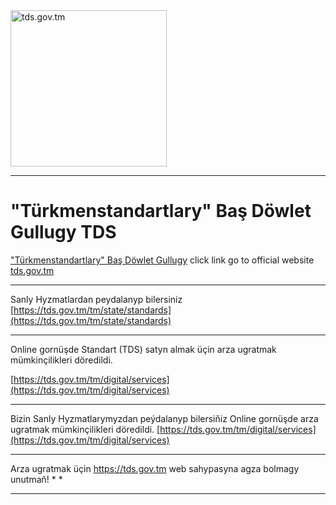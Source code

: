 <img align="center" src="https://user-images.githubusercontent.com/64286632/231984744-6926e7a1-53ff-4f97-87fd-89c0a52dde13.png" alt="tds.gov.tm" width="250px"/>

****************************************************************************************************************************************************************
# "Türkmenstandartlary" Baş Döwlet Gullugy TDS
["Türkmenstandartlary" Baş Döwlet Gullugy](https://tds.gov.tm/tm) click link go to official website
[tds.gov.tm](https://tds.gov.tm/tm)
*********************************************************
Sanly Hyzmatlardan peydalanyp bilersiniz                
[https://tds.gov.tm/tm/state/standards](https://tds.gov.tm/tm/state/standards)

*****************************************************************************************
Online gornüşde Standart (TDS) satyn almak üçin arza ugratmak mümkinçilikleri döredildi.

[https://tds.gov.tm/tm/digital/services](https://tds.gov.tm/tm/digital/services)

*********************************************************
Bizin Sanly Hyzmatlarymyzdan peýdalanyp bilersiňiz
Online gornüşde arza ugratmak mümkinçilikleri döredildi. 
[https://tds.gov.tm/tm/digital/services](https://tds.gov.tm/tm/digital/services)

****************************************************************************
Arza ugratmak üçin https://tds.gov.tm web sahypasyna agza bolmagy unutmaň! *                                   *
****************************************************************************
